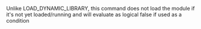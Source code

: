 Unlike LOAD_DYNAMIC_LIBRARY, this command does not load the module if it's not yet loaded/running and will evaluate as logical false if used as a condition